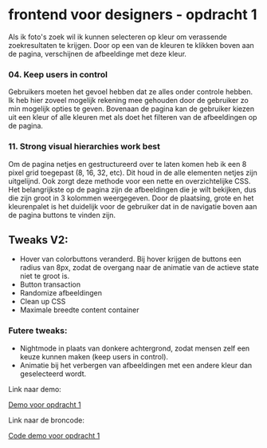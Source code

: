 # frontend voor designers - opdracht 1
Als ik foto's zoek wil ik kunnen selecteren op kleur om verassende zoekresultaten te krijgen. Door op een van de kleuren te klikken boven aan de pagina, verschijnen de afbeeldinge met deze kleur.

### 04. Keep users in control
Gebruikers moeten het gevoel hebben dat ze alles onder controle hebben. Ik heb hier zoveel mogelijk rekening mee gehouden door de gebruiker zo min mogelijk opties te geven. Bovenaan de pagina kan de gebruiker kiezen uit een kleur of alle kleuren met als doet het filteren van de afbeeldingen op de pagina.

### 11. Strong visual hierarchies work best
Om de pagina netjes en gestructureerd over te laten komen heb ik een 8 pixel grid toegepast (8, 16, 32, etc). Dit houd in de alle elementen netjes zijn uitgelijnd. Ook zorgt deze methode voor een nette en overzichtelijke CSS. Het belangrijkste op de pagina zijn de afbeeldingen die je wilt bekijken, dus die zijn groot in 3 kolommen weergegeven. Door de plaatsing, grote en het kleurenpalet is het duidelijk voor de gebruiker dat in de navigatie boven aan de pagina buttons te vinden zijn.

## Tweaks V2:
* Hover van colorbuttons veranderd. Bij hover krijgen de buttons een radius van 8px, zodat de overgang naar de animatie van de actieve state niet te groot is.
* Button transaction
* Randomize afbeeldingen
* Clean up CSS
* Maximale breedte content container

### Futere tweaks:
* Nightmode in plaats van donkere achtergrond, zodat mensen zelf een keuze kunnen maken (keep users in control).
* Animatie bij het verbergen van afbeeldingen met een andere kleur dan geselecteerd wordt.

Link naar demo:

[Demo voor opdracht 1](https://rxckbos.github.io/frontendvoordesigners/opdracht1/v2)


Link naar de broncode:

[Code demo voor opdracht 1](https://rxckbos.github.io/frontendvoordesigners/blob/master/opdracht1/v2)
